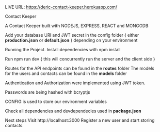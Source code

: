 LIVE URL:  https://deric-contact-keeper.herokuapp.com/

Contact Keeper

A Contact Keeper built with NODEJS, EXPRESS, REACT and MONGODB

Add your database URI and JWT secret in the config folder { either **production.json** or **default.json** } depending on your environment

Running the Project.
Install dependencies with npm install

Run npm run dev { this will concurrently run the server and the client side }

Routes for the API endpoints can be found in the **routes** folder 
The models for the users and contacts can be found in the **models** folder 

Authentication and Authorization were implemented using JWT token.

Passwords are being hashed with bcryptjs

CONFIG is used to store our environment variables

Check all dependencies and devdependecies used in **package.json**

Next steps
Visit http://localhost:3000
Register a new user and start storing contacts
